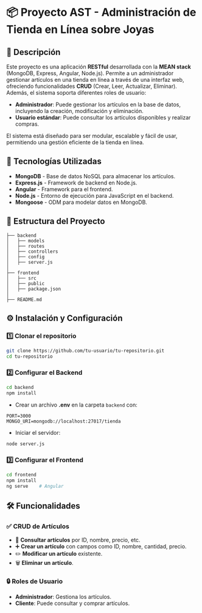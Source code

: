 # 📦 Proyecto AST - Administración de Tienda en Línea sobre Joyas

## 📌 Descripción
Este proyecto es una aplicación **RESTful** desarrollada con la **MEAN stack** (MongoDB, Express, Angular, Node.js). Permite a un administrador gestionar artículos en una tienda en línea a través de una interfaz web, ofreciendo funcionalidades **CRUD** (Crear, Leer, Actualizar, Eliminar). Además, el sistema soporta diferentes roles de usuario:

- **Administrador**: Puede gestionar los artículos en la base de datos, incluyendo la creación, modificación y eliminación.
- **Usuario estándar**: Puede consultar los artículos disponibles y realizar compras.

El sistema está diseñado para ser modular, escalable y fácil de usar, permitiendo una gestión eficiente de la tienda en línea.

## 🚀 Tecnologías Utilizadas
- **MongoDB** - Base de datos NoSQL para almacenar los artículos.
- **Express.js** - Framework de backend en Node.js.
- **Angular** - Framework para el frontend.
- **Node.js** - Entorno de ejecución para JavaScript en el backend.
- **Mongoose** - ODM para modelar datos en MongoDB.

## 📂 Estructura del Proyecto
```
├── backend
│   ├── models
│   ├── routes
│   ├── controllers
│   ├── config
│   ├── server.js
│
├── frontend
│   ├── src
│   ├── public
│   ├── package.json
│
├── README.md
```

## ⚙️ Instalación y Configuración
### 1️⃣ Clonar el repositorio
```sh
git clone https://github.com/tu-usuario/tu-repositorio.git
cd tu-repositorio
```

### 2️⃣ Configurar el Backend
```sh
cd backend
npm install
```
- Crear un archivo **.env** en la carpeta `backend` con:
```env
PORT=3000
MONGO_URI=mongodb://localhost:27017/tienda
```
- Iniciar el servidor:
```sh
node server.js
```

### 3️⃣ Configurar el Frontend
```sh
cd frontend
npm install
ng serve    # Angular
```

## 🛠️ Funcionalidades
### ✅ CRUD de Artículos
- 📌 **Consultar artículos** por ID, nombre, precio, etc.
- ➕ **Crear un artículo** con campos como ID, nombre, cantidad, precio.
- ✏️ **Modificar un artículo** existente.
- 🗑️ **Eliminar un artículo**.

### 🔒 Roles de Usuario
- **Administrador**: Gestiona los artículos.
- **Cliente**: Puede consultar y comprar artículos.
